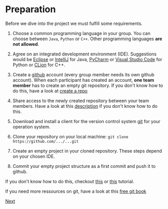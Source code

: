 # Preparation

Before we dive into the project we must fulfill some requirements. 

1) Choose a common programming language in your group. You can choose between `Java`, `Python` or `C++`. Other programming languages **are not allowed**.

2) Agree on an integrated development environment (IDE). Suggestions would be [Eclipse](https://www.eclipse.org/ide/) or [IntelliJ](https://www.jetbrains.com/de-de/idea/) for Java, [PyCharm](https://www.jetbrains.com/de-de/pycharm/) or [Visual Studio Code](https://code.visualstudio.com/) for Python or [CLion](https://www.jetbrains.com/de-de/clion/) for C++.

3) Create a [github](https://github.com/) account (every group member needs its own github account). When each participant has created an account, **one team member** has to create an empty git repository. If you don't know how to do this, have a look at [create a repo](https://docs.github.com/en/get-started/quickstart/create-a-repo)

4) Share access to the newly created repository between your team members. Have a look at this [description](https://docs.github.com/en/account-and-profile/setting-up-and-managing-your-github-user-account/managing-access-to-your-personal-repositories/inviting-collaborators-to-a-personal-repositor://docs.github.com/en/account-and-profile/setting-up-and-managing-your-github-user-account/managing-access-to-your-personal-repositories/inviting-collaborators-to-a-personal-repository) if you don't know how to do this.

4) Download and install a client for the version control system [git](https://git-scm.com/) for your operation system. 

5) Clone your repository on your local machine: `git clone https://github.com/.../...git`

6) Create an empty project in your cloned repository. These steps depend on your chosen IDE. 

7) Commit your empty project structure as a first commit and push it to github. 

If you don't know how to do this, checkout [this](https://www.freecodecamp.org/news/what-is-git-and-how-to-use-it-c341b049ae61/) or [this](https://git-scm.com/docs/gittutorial) tutorial. 

If you need more ressources on git, have a look at this [free git book](https://git-scm.com/book/en/v2)

[Next](rcp.md)

